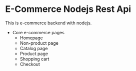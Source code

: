 # E-Commerce Nodejs Rest Api

This is e-commerce backend with nodejs.

- Core e-commerce pages
  - Homepage
  - Non-product page
  - Catalog page
  - Product page
  - Shopping cart
  - Checkout
